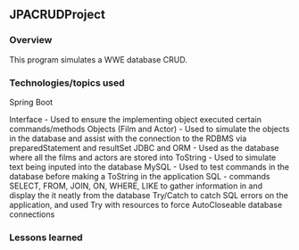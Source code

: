 ## JPACRUDProject

### Overview
This program simulates a WWE database CRUD.

### Technologies/topics used
Spring Boot

Interface - Used to ensure the implementing object executed certain commands/methods
Objects (Film and Actor) - Used to simulate the objects in the database and assist with the connection to the RDBMS via preparedStatement and resultSet
JDBC and ORM - Used as the database where all the films and actors are stored into
ToString - Used to simulate text being inputed into the database
MySQL - Used to test commands in the database before making a ToString in the application
SQL - commands SELECT, FROM, JOIN, ON, WHERE, LIKE to gather information in and display the it neatly from the database
Try/Catch to catch SQL errors on the application, and used Try with resources to force AutoCloseable database connections
### Lessons learned
